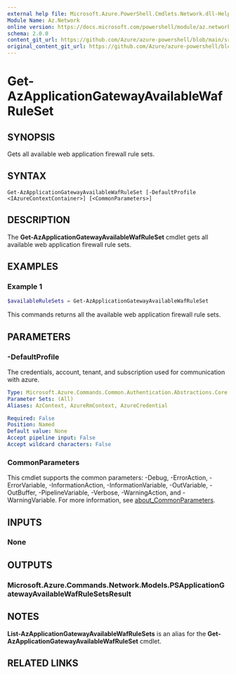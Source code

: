 ```yaml
---
external help file: Microsoft.Azure.PowerShell.Cmdlets.Network.dll-Help.xml
Module Name: Az.Network
online version: https://docs.microsoft.com/powershell/module/az.network/get-azapplicationgatewayavailablewafruleset
schema: 2.0.0
content_git_url: https://github.com/Azure/azure-powershell/blob/main/src/Network/Network/help/Get-AzApplicationGatewayAvailableWafRuleSet.md
original_content_git_url: https://github.com/Azure/azure-powershell/blob/main/src/Network/Network/help/Get-AzApplicationGatewayAvailableWafRuleSet.md
---
```


# Get-AzApplicationGatewayAvailableWafRuleSet

## SYNOPSIS
Gets all available web application firewall rule sets.

## SYNTAX

```
Get-AzApplicationGatewayAvailableWafRuleSet [-DefaultProfile <IAzureContextContainer>] [<CommonParameters>]
```

## DESCRIPTION
The **Get-AzApplicationGatewayAvailableWafRuleSet** cmdlet gets all available web application firewall rule sets.

## EXAMPLES

### Example 1
```powershell
$availableRuleSets = Get-AzApplicationGatewayAvailableWafRuleSet
```

This commands returns all the available web application firewall rule sets.

## PARAMETERS

### -DefaultProfile
The credentials, account, tenant, and subscription used for communication with azure.

```yaml
Type: Microsoft.Azure.Commands.Common.Authentication.Abstractions.Core.IAzureContextContainer
Parameter Sets: (All)
Aliases: AzContext, AzureRmContext, AzureCredential

Required: False
Position: Named
Default value: None
Accept pipeline input: False
Accept wildcard characters: False
```

### CommonParameters
This cmdlet supports the common parameters: -Debug, -ErrorAction, -ErrorVariable, -InformationAction, -InformationVariable, -OutVariable, -OutBuffer, -PipelineVariable, -Verbose, -WarningAction, and -WarningVariable. For more information, see [about_CommonParameters](http://go.microsoft.com/fwlink/?LinkID=113216).

## INPUTS

### None

## OUTPUTS

### Microsoft.Azure.Commands.Network.Models.PSApplicationGatewayAvailableWafRuleSetsResult

## NOTES
**List-AzApplicationGatewayAvailableWafRuleSets** is an alias for the **Get-AzApplicationGatewayAvailableWafRuleSet** cmdlet.

## RELATED LINKS
